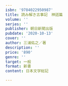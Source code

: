 ```yaml
---
isbn: '9784022950987'
title: 読み解き古事記　神話篇
volume: ''
series: ''
publisher: 朝日新聞出版
pubdate: '2020-10-13'
cover: ''
author: 三浦佑之／著
description: ''
price: '890'
genre: ''
target: 一般
format: 新書
content: 日本文学総記

---
```

